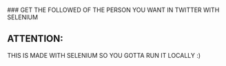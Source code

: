 ### GET THE FOLLOWED OF THE PERSON YOU WANT IN TWITTER WITH SELENIUM
## ATTENTION:
THIS IS MADE WITH SELENIUM SO YOU GOTTA RUN IT LOCALLY :)
